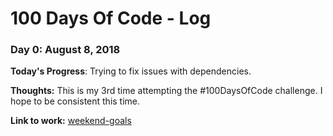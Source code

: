 # 100 Days Of Code - Log

### Day 0: August 8, 2018

**Today's Progress**: Trying to fix issues with dependencies.

**Thoughts:** This is my 3rd time attempting the #100DaysOfCode challenge. I hope to be consistent this time.

**Link to work:** [weekend-goals](https://iamsywid.github.io/weekend-goals/)
